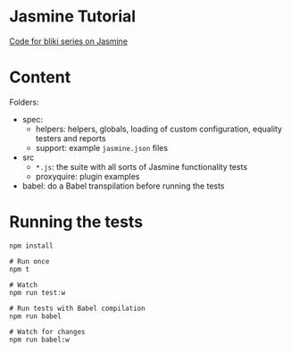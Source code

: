 # Jasmine Tutorial

[Code for bliki series on Jasmine][bliki-entry]

# Content

Folders:  
- spec:
	- helpers: helpers, globals, loading of custom configuration, equality testers and reports
	- support: example `jasmine.json` files
- src
	- `*.js`: the suite with all sorts of Jasmine functionality tests
	- proxyquire: plugin examples
- babel: do a Babel transpilation before running the tests

# Running the tests

```
npm install

# Run once
npm t

# Watch
npm run test:w

# Run tests with Babel compilation
npm run babel

# Watch for changes
npm run babel:w
```

[bliki-entry]: https://itenium.be/blog/javascript/javascript-testing-jasmine-syntax

